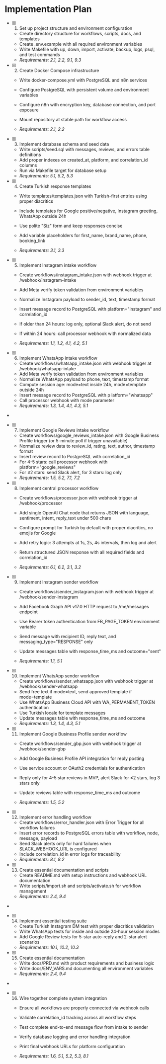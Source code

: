 # Implementation Plan

- [x] 1. Set up project structure and environment configuration

  - Create directory structure for workflows, scripts, docs, and templates
  - Create .env.example with all required environment variables
  - Write Makefile with up, down, import, activate, backup, logs, psql, and test commands
  - _Requirements: 2.1, 2.2, 9.1, 9.3_

- [x] 2. Create Docker Compose infrastructure

  - Write docker-compose.yml with PostgreSQL and n8n services
  - Configure PostgreSQL with persistent volume and environment variables
  - Configure n8n with encryption key, database connection, and port exposure
  - Mount repository at stable path for workflow access

  - _Requirements: 2.1, 2.2_

- [x] 3. Implement database schema and seed data

  - Write scripts/seed.sql with messages, reviews, and errors table definitions
  - Add proper indexes on created_at, platform, and correlation_id columns
  - Run via Makefile target for database setup
  - _Requirements: 5.1, 5.2, 5.3_

- [x] 4. Create Turkish response templates

  - Write templates/templates.json with Turkish-first entries using proper diacritics

  - Include templates for Google positive/negative, Instagram greeting, WhatsApp outside 24h
  - Use polite "Siz" form and keep responses concise
  - Add variable placeholders for first_name, brand_name, phone, booking_link
  - _Requirements: 3.1, 3.3_

- [x] 5. Implement Instagram intake workflow

  - Create workflows/instagram_intake.json with webhook trigger at /webhook/instagram-intake
  - Add Meta verify token validation from environment variables
  - Normalize Instagram payload to sender_id, text, timestamp format

  - Insert message record to PostgreSQL with platform="instagram" and correlation_id
  - If older than 24 hours: log only, optional Slack alert, do not send
  - If within 24 hours: call processor webhook with normalized data
  - _Requirements: 1.1, 1.2, 4.1, 4.2, 5.1_

- [x] 6. Implement WhatsApp intake workflow

  - Create workflows/whatsapp_intake.json with webhook trigger at /webhook/whatsapp-intake
  - Add Meta verify token validation from environment variables
  - Normalize WhatsApp payload to phone, text, timestamp format
  - Compute session age: mode=text inside 24h, mode=template outside 24h
  - Insert message record to PostgreSQL with p
    latform="whatsapp"
  - Call processor webhook with mode parameter
  - _Requirements: 1.3, 1.4, 4.1, 4.3, 5.1_

-

- [x] 7. Implement Google Reviews intake workflow

  - Create workflows/google_reviews_intake.json with Google Business Profile trigger (or 5-minute poll if trigger unavailable)
  - Normalize review data to review_id, rating, text, author, timestamp format
  - Insert review record to PostgreSQL with correlation_id
  - For 4-5 stars: call processor webhook with platform="google_reviews"
  - For ≤2 stars: send Slack alert, for 3 stars: log only
  - _Requirements: 1.5, 5.2, 7.1, 7.2_

- [x] 8. Implement central processor workflow

  - Create workflows/processor.json with webhook trigger at /webhook/processor
  - Add single OpenAI Chat node that returns JSON with language, sentiment, intent, reply_text under 500 chars
  - Configure prompt for Turkish by default with proper diacritics, no emojis for Google
  - Add retry logic: 3 attempts at 1s, 2s, 4s intervals, then log and alert

  - Return structured JSON response with all required fields and correlation_id
  - _Requirements: 6.1, 6.2, 3.1, 3.2_

- [x] 9. Implement Instagram sender workflow

  - Create workflows/sender_instagram.json with webhook trigger at /webhook/sender-instagram
  - Add Facebook Graph API v17.0 HTTP request to /me/messages endpoint
  - Use Bearer token authentication from FB_PAGE_TOKEN environment variable
  - Send message with recipient ID, reply text, and messaging_type="RESPONSE" only
  - Update messages table with response_time_ms and outcome="sent"

  - _Requirements: 1.1, 5.1_

- [x] 10. Implement WhatsApp sender workflow

  - Create workflows/sender_whatsapp.json with webhook trigger at /webhook/sender-whatsapp
  - Send free text if mode=text, send approved template if mode=template
  - Use WhatsApp Business Cloud API with WA_PERMANENT_TOKEN authentication
  - Use Turkish locale for template messages
  - Update messages table with response_time_ms and outcome
  - _Requirements: 1.3, 1.4, 4.3, 5.1_

- [x] 11. Implement Google Business Profile sender workflow

  - Create workflows/sender_gbp.json with webhook trigger at /webhook/sender-gbp
  - Add Google Business Profile API integration for reply posting
  - Use service account or OAuth2 credentials for authentication
  - Reply only for 4-5 star reviews in MVP, alert Slack for ≤2 stars, log 3 stars only

  - Update reviews table with response_time_ms and outcome
  - _Requirements: 1.5, 5.2_

- [x] 12. Implement error handling workflow

  - Create workflows/error_handler.json with Error Trigger for all workflow failures
  - Insert error records to PostgreSQL errors table with workflow, node, message, payload
  - Send Slack alerts only for hard failures when SLACK_WEBHOOK_URL is configured
  - Include correlation_id in error logs for traceability
  - _Requirements: 8.1, 8.2_

- [x] 13. Create essential documentation and scripts

  - Create README.md with setup instructions and webhook URL documentation
  - Write scripts/import.sh and scripts/activate.sh for workflow management
  - _Requirements: 2.4, 9.4_

-

- [x] 14. Implement essential testing suite

  - Create Turkish Instagram DM test with proper diacritics validation
  - Write WhatsApp tests for inside and outside 24-hour session modes
  - Add Google Review tests for 5-star auto-reply and 2-star alert scenarios
  - _Requirements: 10.1, 10.2, 10.3_

- [x] 15. Create essential documentation

  - Write docs/PRD.md with product requirements and business logic
  - Write docs/ENV_VARS.md documenting all environment variables
  - _Requirements: 2.4, 9.4_

-

- [x] 16. Wire together complete system integration

  - Ensure all workflows are properly connected via webhook calls
  - Validate correlation_id tracking across all workflow steps

  - Test complete end-to-end message flow from intake to sender
  - Verify database logging and error handling integration
  - Print final webhook URLs for platform configuration
  - _Requirements: 1.6, 5.1, 5.2, 5.3, 8.1_
